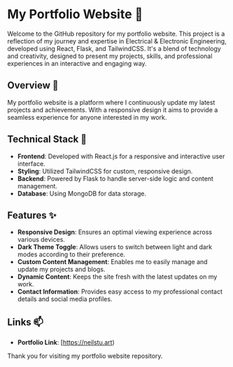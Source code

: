 # My Portfolio Website 🚀

Welcome to the GitHub repository for my portfolio website. This project is a reflection of my journey and expertise in Electrical & Electronic Engineering, developed using React, Flask, and TailwindCSS. It's a blend of technology and creativity, designed to present my projects, skills, and professional experiences in an interactive and engaging way.

## Overview 📄

My portfolio website is a platform where I continuously update my latest projects and achievements. With a responsive design it aims to provide a seamless experience for anyone interested in my work.

## Technical Stack 🔧

- **Frontend**: Developed with React.js for a responsive and interactive user interface.
- **Styling**: Utilized TailwindCSS for custom, responsive design.
- **Backend**: Powered by Flask to handle server-side logic and content management.
- **Database**: Using MongoDB for data storage.

## Features ✨

- **Responsive Design**: Ensures an optimal viewing experience across various devices.
- **Dark Theme Toggle**: Allows users to switch between light and dark modes according to their preference.
- **Custom Content Management**: Enables me to easily manage and update my projects and blogs.
- **Dynamic Content**: Keeps the site fresh with the latest updates on my work.
- **Contact Information**: Provides easy access to my professional contact details and social media profiles.

## Links 📫

- **Portfolio Link**: [https://neilstu.art)

Thank you for visiting my portfolio website repository.
